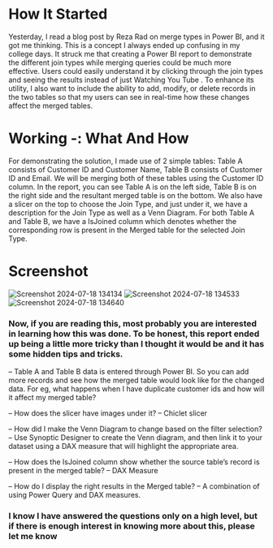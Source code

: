 # How It Started
Yesterday, I read a blog post by Reza Rad on merge types in Power BI, and it got me thinking. This is a concept I always ended up confusing in my college days. It struck me that creating a Power BI report to demonstrate the different join types while merging queries could be much more effective. Users could easily understand it by clicking through the join types and seeing the results instead of just Watching You Tube . To enhance its utility, I also want to include the ability to add, modify, or delete records in the two tables so that my users can see in real-time how these changes affect the merged tables.

# Working -: What And How
For demonstrating the solution, I made use of 2 simple tables: Table A consists of Customer ID and Customer Name, Table B consists of Customer ID and Email. We will be merging both of these tables using the Customer ID column. In the report, you can see Table A is on the left side, Table B is on the right side and the resultant merged table is on the bottom. We also have a slicer on the top to choose the Join Type, and just under it, we have a description for the Join Type as well as a Venn Diagram. For both Table A and Table B, we have a IsJoined column which denotes whether the corresponding row is present in the Merged table for the selected Join Type.

# Screenshot
![Screenshot 2024-07-18 134134](https://github.com/user-attachments/assets/754f676c-da6e-4c8e-8019-1a8d16bc9946)
![Screenshot 2024-07-18 134533](https://github.com/user-attachments/assets/4a2226e7-f12b-4daa-88be-0ab1f091900b)
![Screenshot 2024-07-18 134640](https://github.com/user-attachments/assets/c96be9e4-9954-4711-869b-9de3828c32a2)

### Now, if you are reading this, most probably you are interested in learning how this was done. To be honest, this report ended up being a little more tricky than I thought it would be and it has some hidden tips and tricks.

– Table A and Table B data is entered through Power BI. So you can add more records and see how the merged table would look like for the changed data. For eg, what happens when I have duplicate customer ids and how will it affect my merged table?

– How does the slicer have images under it? – Chiclet slicer

– How did I make the Venn Diagram to change based on the filter selection? – Use Synoptic Designer to create the Venn diagram, and then link it to your dataset using a DAX measure that will highlight the appropriate area.

– How does the IsJoined column show whether the source table’s record is present in the merged table? – DAX Measure

– How do I display the right results in the Merged table? – A combination of using Power Query and DAX measures.

### I know I have answered the questions only on a high level, but if there is enough interest in knowing more about this, please let me know



